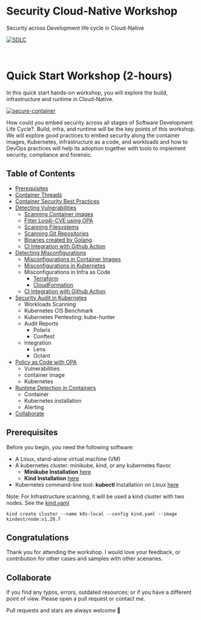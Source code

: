 # Security Cloud-Native Workshop

Security across Development life cycle in Cloud-Native

[![SDLC](https://holisticsecurity.io/assets/blog20200210/20200210-security-along-container-based-sdlc-v2.png)](https://holisticsecurity.io/2020/02/10/security-along-the-sdlc-for-cloud-native-apps/)

</br>

# Quick Start Workshop (2-hours)


In this quick start hands-on workshop, you will explore the build, infrastructure and runtime in Cloud-Native.

[![secure-container](https://www.redhat.com/outfit/3c814deb579d4de95d1eb7207aa9f2e4/cl-cloud-native-container-design-whitepaper_Image6_v2.png)](https://www.redhat.com/en/resources/cloud-native-container-design-whitepaper)

How could you embed security across all stages of Software Development Life Cycle?. Build, infra, and runtime will be the key points of this workshop. We will explore good practices to embed security along the container images, Kubernetes, infrastructure as a code, and workloads and how to DevOps practices will help its adoption together with tools to implement security, compliance and forensic.


## Table of Contents
- [Prerequisites](#prerequisites)
- [Container Threads](https://github.com/krol3/container-security-checklist#container-threat-model)
- [Container Security Best Practices](https://github.com/krol3/container-security-checklist#container-security-checklist)
- [Detecting Vulnerabilities](vulnerabilities.md)
    - [Scanning Container images](./vulnerabilities.md#container-images)
    - [Filter Log4j-CVE using OPA](./vulnerabilities.md#filter-log4j-cve-using-opa)
    - [Scanning Filesystems](./vulnerabilities.md#scanning-filesystems)
    - [Scanning Git Repositories](./vulnerabilities.md#scanning-git-repositories)
    - [Binaries created by Golang](./vulnerabilities.md#binaries-created-by-golang)
    - [CI Integration with Github Action](./vulnerabilities.md#ci-integration)
- [Detecting Misconfigurations](misconfigurations.md)
    - [Misconfigurations in Container Images](./misconfigurations.md#misconfigurations-in-container-images)
    - [Misconfigurations in Kubernetes](./misconfigurations.md#misconfigurations-in-kubernetes)
    - Misconfigurations in Infra as Code
      - [Terraform](./misconfigurations.md#terraform)
      - [CloudFormation](./misconfigurations.md#cloudformation)
    - [CI Integration with Github Action](./misconfigurations.md#ci-integration)
- [Security Audit in Kubernetes](audit-k8s.md)
    - Workloads Scanning
    - Kubernetes CIS Benchmark
    - Kubernetes Pentesting: kube-hunter
    - Audit Reports
      - Polaris
      - Conftest
    - Integration
      - Lens
      - Octant
- [Policy as Code with OPA](opa.md)
    - Vulnerabilities
    - container image
    - Kubernetes
- [Runtime Detection in Containers](runtime.md)
    - Container
    - Kubernetes installation
    - Alerting
- [Collaborate](#collaborate)

## Prerequisites

Before you begin, you need the following software:

- A Linux, stand-alone virtual machine (VM)
- A kubernetes cluster: minikube, kind, or any kubernetes flavor.
    - **Minikube Installation** [here](https://minikube.sigs.k8s.io/docs/start/)
    - **Kind Installation** [here](https://kind.sigs.k8s.io/docs/user/quick-start/#installation)
- Kubernetes command-line tool: **kubectl** Installation on Linux [here](https://kubernetes.io/docs/tasks/tools/install-kubectl-linux/)

Note: For Infrastructure scanning, it will be used a kind cluster with two nodes. See the [kind.yaml](kind.yaml)

`kind create cluster --name k8s-local --config kind.yaml --image kindest/node:v1.20.7`

## Congratulations

Thank you for attending the workshop. I would love your feedback, or contribution for other cases and samples with other scenaries.

## Collaborate

If you find any typos, errors, outdated resources; or if you have a different point of view. Please open a pull request or contact me.

Pull requests and stars are always welcome 🙌
